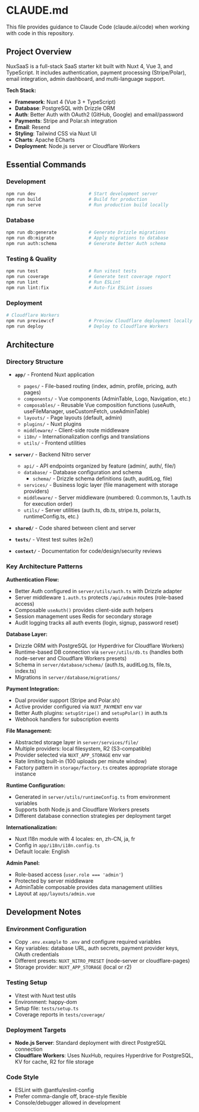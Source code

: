 # CLAUDE.md

This file provides guidance to Claude Code (claude.ai/code) when working with code in this repository.

## Project Overview

NuxSaaS is a full-stack SaaS starter kit built with Nuxt 4, Vue 3, and TypeScript. It includes authentication, payment processing (Stripe/Polar), email integration, admin dashboard, and multi-language support.

**Tech Stack:**
- **Framework**: Nuxt 4 (Vue 3 + TypeScript)
- **Database**: PostgreSQL with Drizzle ORM
- **Auth**: Better Auth with OAuth2 (GitHub, Google) and email/password
- **Payments**: Stripe and Polar.sh integration
- **Email**: Resend
- **Styling**: Tailwind CSS via Nuxt UI
- **Charts**: Apache ECharts
- **Deployment**: Node.js server or Cloudflare Workers

## Essential Commands

### Development
```bash
npm run dev                    # Start development server
npm run build                  # Build for production
npm run serve                  # Run production build locally
```

### Database
```bash
npm run db:generate            # Generate Drizzle migrations
npm run db:migrate             # Apply migrations to database
npm run auth:schema            # Generate Better Auth schema
```

### Testing & Quality
```bash
npm run test                   # Run vitest tests
npm run coverage               # Generate test coverage report
npm run lint                   # Run ESLint
npm run lint:fix               # Auto-fix ESLint issues
```

### Deployment
```bash
# Cloudflare Workers
npm run preview:cf             # Preview Cloudflare deployment locally
npm run deploy                 # Deploy to Cloudflare Workers
```

## Architecture

### Directory Structure

- **`app/`** - Frontend Nuxt application
  - `pages/` - File-based routing (index, admin, profile, pricing, auth pages)
  - `components/` - Vue components (AdminTable, Logo, Navigation, etc.)
  - `composables/` - Reusable Vue composition functions (useAuth, useFileManager, useCustomFetch, useAdminTable)
  - `layouts/` - Page layouts (default, admin)
  - `plugins/` - Nuxt plugins
  - `middleware/` - Client-side route middleware
  - `i18n/` - Internationalization configs and translations
  - `utils/` - Frontend utilities

- **`server/`** - Backend Nitro server
  - `api/` - API endpoints organized by feature (admin/, auth/, file/)
  - `database/` - Database configuration and schema
    - `schema/` - Drizzle schema definitions (auth, auditLog, file)
  - `services/` - Business logic layer (file management with storage providers)
  - `middleware/` - Server middleware (numbered: 0.common.ts, 1.auth.ts for execution order)
  - `utils/` - Server utilities (auth.ts, db.ts, stripe.ts, polar.ts, runtimeConfig.ts, etc.)

- **`shared/`** - Code shared between client and server
- **`tests/`** - Vitest test suites (e2e/)
- **`context/`** - Documentation for code/design/security reviews

### Key Architecture Patterns

**Authentication Flow:**
- Better Auth configured in `server/utils/auth.ts` with Drizzle adapter
- Server middleware `1.auth.ts` protects `/api/admin` routes (role-based access)
- Composable `useAuth()` provides client-side auth helpers
- Session management uses Redis for secondary storage
- Audit logging tracks all auth events (login, signup, password reset)

**Database Layer:**
- Drizzle ORM with PostgreSQL (or Hyperdrive for Cloudflare Workers)
- Runtime-based DB connection via `server/utils/db.ts` (handles both node-server and Cloudflare Workers presets)
- Schema in `server/database/schema/` (auth.ts, auditLog.ts, file.ts, index.ts)
- Migrations in `server/database/migrations/`

**Payment Integration:**
- Dual provider support (Stripe and Polar.sh)
- Active provider configured via `NUXT_PAYMENT` env var
- Better Auth plugins: `setupStripe()` and `setupPolar()` in auth.ts
- Webhook handlers for subscription events

**File Management:**
- Abstracted storage layer in `server/services/file/`
- Multiple providers: local filesystem, R2 (S3-compatible)
- Provider selected via `NUXT_APP_STORAGE` env var
- Rate limiting built-in (100 uploads per minute window)
- Factory pattern in `storage/factory.ts` creates appropriate storage instance

**Runtime Configuration:**
- Generated in `server/utils/runtimeConfig.ts` from environment variables
- Supports both Node.js and Cloudflare Workers presets
- Different database connection strategies per deployment target

**Internationalization:**
- Nuxt I18n module with 4 locales: en, zh-CN, ja, fr
- Config in `app/i18n/i18n.config.ts`
- Default locale: English

**Admin Panel:**
- Role-based access (`user.role === 'admin'`)
- Protected by server middleware
- AdminTable composable provides data management utilities
- Layout at `app/layouts/admin.vue`

## Development Notes

### Environment Configuration
- Copy `.env.example` to `.env` and configure required variables
- Key variables: database URL, auth secrets, payment provider keys, OAuth credentials
- Different presets: `NUXT_NITRO_PRESET` (node-server or cloudflare-pages)
- Storage provider: `NUXT_APP_STORAGE` (local or r2)

### Testing Setup
- Vitest with Nuxt test utils
- Environment: happy-dom
- Setup file: `tests/setup.ts`
- Coverage reports in `tests/coverage/`

### Deployment Targets
- **Node.js Server**: Standard deployment with direct PostgreSQL connection
- **Cloudflare Workers**: Uses NuxHub, requires Hyperdrive for PostgreSQL, KV for cache, R2 for file storage

### Code Style
- ESLint with @antfu/eslint-config
- Prefer comma-dangle off, brace-style flexible
- Console/debugger allowed in development
